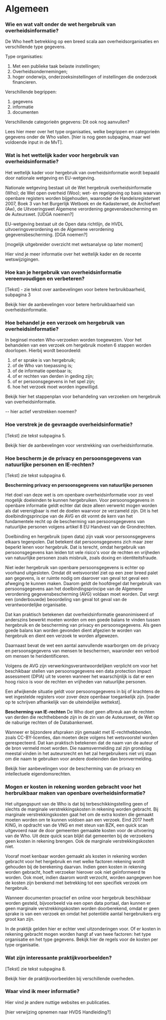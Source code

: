 # Algemeen














### Wie en wat valt onder de wet hergebruik van overheidsinformatie?
De Who heeft betrekking op een breed scala aan overheidsorganisaties en verschillende type gegevens. 

Type organisaties:
1. Met een publieke taak belaste instellingen;
2. Overheidsondernemingen;
3. hoger onderwijs, onderzoeksinstellingen of instellingen die onderzoek financieren.

Verschillende begrippen:
1. gegevens
2. informatie
3. documenten

Verschillende categorieën gegevens:
Dit ook nog aanvullen?

Lees hier meer over het type organisaties, welke begrippen en categorieën gegevens onder de Who vallen. [hier is nog geen subpagina, maar wel voldoende input in de MvT].

### Wat is het wettelijk kader voor hergebruik van overheidsinformatie?
Het wettelijk kader voor hergebruik van overheidsinformatie wordt bepaald door nationale wetgeving en EU-wetgeving. 

Nationale wetgeving bestaat uit de Wet hergebruik overheidsinformatie (Who); de Wet open overheid (Woo); wet- en regelgeving op basis waarvan openbare registers worden bijgehouden, waaronder de Handelsregisterwet 2007, Boek 3 van het Burgerlijk Wetboek en de Kadasterwet, de Archiefwet (Aw), de Uitvoeringswet Algemene verordening gegevensbescherming en de Auteurswet. [UDGA noemen?]
 
EU-wetgeving bestaat uit de Open data richtlijn, de HVDL uitvoeringsverordening en de Algemene verordening gegevensbescherming. [DGA noemen?]

[mogelijk uitgebreider overzicht met wetsanalyse op later moment]

Hier vind je meer informatie over het wettelijk kader en de recente wetswijzigingen.
### Hoe kan je hergebruik van overheidsinformatie vereenvoudigen en verbeteren?
[Tekst] - zie tekst over aanbevelingen voor betere herbruikbaarheid, subpagina 3

Bekijk hier de aanbevelingen voor betere herbruikbaarheid van overheidsinformatie.

### Hoe behandel je een verzoek om hergebruik van overheidsinformatie?
In beginsel moeten Who-verzoeken worden toegewezen. Voor het behandelen van een verzoek om hergebruik moeten 6 stappen worden doorlopen. Hierbij wordt beoordeeld:

1. of er sprake is van hergebruik;
2. of de Who van toepassing is;
3. of de informatie openbaar is;
4. of er rechten van derden in geding zijn;
5. of er persoonsgegevens in het spel zijn;
6. hoe het verzoek moet worden ingewilligd.

Bekijk hier het stappenplan voor behandeling van verzoeken om hergebruik van overheidsinformatie.

-- hier actief verstrekken noemen?

### Hoe verstrek je de gevraagde overheidsinformatie?
[Tekst] zie tekst subpagina 5.

Bekijk hier de aanbevelingen voor verstrekking van overheidsinformatie.
### Hoe bescherm je de privacy en persoonsgegevens van natuurlijke personen en IE-rechten?
[Tekst] zie tekst subpagina 6.

**Bescherming privacy en persoonsgegevens van natuurlijke personen**

Het doel van deze wet is om openbare overheidsinformatie voor zo veel mogelijk doeleinden te kunnen hergebruiken. Voor persoonsgegevens in openbare informatie geldt echter dat deze alleen verwerkt mogen worden als dat verenigbaar is met de doelen waarvoor ze verzameld zijn. Dit is het doelbindingsprincipe van de AVG en dit vormt de kern van het fundamentele recht op de bescherming van persoonsgegevens van natuurlijke personen volgens artikel 8 EU Handvest van de Grondrechten. 

Doelbinding en hergebruik (open data) zijn vaak voor persoonsgegevens elkaars tegenpolen. Dat betekent dat persoonsgegevens zich maar zeer beperkt lenen voor hergebruik. Dat is terecht, omdat hergebruik van persoonsgegevens kan leiden tot vele risico's voor de rechten en vrijheden van natuurlijke personen zoals misbruik, zoals doxing en identiteitsfraude.

Niet ieder hergebruik van openbare persoonsgegevens is echter op voorhand uitgesloten. Omdat dit wetsvoorstel ziet op een zeer breed palet aan gegevens, is er ruimte nodig om daarover van geval tot geval een afweging te kunnen maken. Daarom geldt de hoofdregel dat hergebruik van persoonsgegevens aan het doelbindingsprincipe van de Algemene verordening gegevensbescherming (AVG) voldaan moet worden. Dat vergt een (onderbouwde) beoordeling van geval tot geval van de verantwoordelijke organisatie.

Dat kan praktisch betekenen dat overheidsinformatie geanonimiseerd of anderszins bewerkt moeten worden om een goede balans te vinden tussen hergebruik en de bescherming van privacy en persoonsgegevens. Als geen goede balans kan worden gevonden dient afgezien te worden van hergebruik en dient een verzoek te worden afgewezen. 

Daarnaast bevat de wet een aantal aanvullende waarborgen om de privacy en persoonsgegevens van mensen te beschermen, waaronder een verbod om mensen te heridentificeren. 

Volgens de AVG zijn verwerkingsverantwoordelijken verplicht om voor het beschikbaar stellen van persoonsgegevens een data protection impact assessment (DPIA) uit te voeren wanneer het waarschijnlijk is dat er een hoog risico is voor de rechten en vrijheden van natuurlijke personen. 

Een afwijkende situatie geldt voor persoonsgegevens in bij of krachtens de wet ingestelde registers voor zover deze openbaar toegankelijk zijn. [nader op te schrijven afhankelijk van de uiteindelijke wettekst].

**Bescherming van IE-rechten**
De Who doet geen afbreuk aan de rechten van derden die rechthebbende zijn in de zin van de Auteurswet, de Wet op de naburige rechten of de Databankenwet.

Wanneer er bijzondere afspraken zijn gemaakt met IE-rechthebbenden, zoals CC-BY-licenties, dan moeten deze volgens het wetsvoorstel worden gerespecteerd. Dat kan praktisch betekenen dat de naam van de auteur of de bron vermeld moet worden. Die naamsvermelding zal zijn grondslag meestal vinden in het auteursrecht en het zal hergebruikers niet vrij staan om die naam te gebruiken voor andere doeleinden dan bronvermelding.

Bekijk hier aanbevelingen voor de bescherming van de privacy en intellectuele eigendomsrechten.

### Mogen er kosten in rekening worden gebracht voor het herbruikbaar maken van openbare overheidsinformatie?
Het uitgangspunt van de Who is dat bij terbeschikkingstelling geen of slechts de marginale verstrekkingskosten in rekening worden gebracht. Bij marginale verstrekkingskosten gaat het om de extra kosten die gemaakt moeten worden om te kunnen voldoen aan een verzoek. Eind 2017 heeft KING, in opdracht van de VNG en met steun van BZK, een quick scan uitgevoerd naar de door gemeenten gemaakte kosten voor de uitvoering van de Who. Uit deze quick scan blijkt dat gemeenten bij de verzoekers geen kosten in rekening brengen. Ook de marginale verstrekkingskosten niet. 

Vooraf moet kenbaar worden gemaakt als kosten in rekening worden gebracht voor het hergebruik en met welke factoren rekening wordt gehouden bij de berekening daarvan. Indien geen kosten in rekening worden gebracht, hoeft verzoeker hierover ook niet geïnformeerd te worden. Ook moet, indien daarom wordt verzocht, worden aangegeven hoe de kosten zijn berekend met betrekking tot een specifiek verzoek om hergebruik. 

Wanneer documenten proactief en online voor hergebruik beschikbaar worden gesteld, bijvoorbeeld via een open data portaal, dan kunnen er geen marginale verstrekkingskosten worden doorberekend, omdat er geen sprake is van een verzoek en omdat het potentiële aantal hergebruikers erg groot kan zijn. 

In de praktijk gelden hier er echter veel uitzonderingen voor. Of er kosten in rekening gebracht mogen worden hangt af van twee factoren: het type organisatie en het type gegevens. Bekijk hier de regels voor de kosten per type organisatie. 

### Wat zijn interessante praktijkvoorbeelden?
[Tekst] zie tekst subpagina 8.

Bekijk hier de praktijkvoorbeelden bij verschillende overheden.
### Waar vind ik meer informatie?
Hier vind je andere nuttige websites en publicaties.

[hier verwijzing opnemen naar HVDS Handleiding?]
